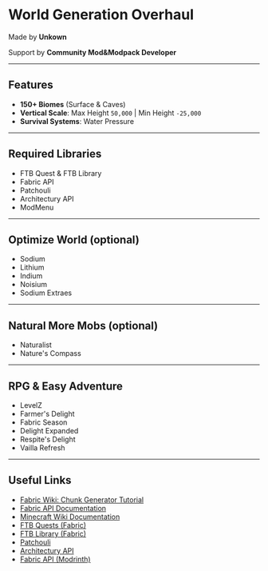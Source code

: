 # World Generation Overhaul

Made by **Unkown**


Support by **Community Mod&Modpack Developer**



---

## Features
- **150+ Biomes** (Surface & Caves)
- **Vertical Scale**: Max Height `50,000` | Min Height `-25,000`
- **Survival Systems**: Water Pressure

---

## Required Libraries
- FTB Quest & FTB Library  
- Fabric API  
- Patchouli  
- Architectury API
- ModMenu

---

## Optimize World (optional)
- Sodium  
- Lithium  
- Indium  
- Noisium
- Sodium Extraes

---

## Natural More Mobs (optional)
- Naturalist  
- Nature's Compass  

---

## RPG & Easy Adventure
- LevelZ  
- Farmer's Delight
- Fabric Season
- Delight Expanded
- Respite's Delight
- Vailla Refresh

---

## Useful Links
- [Fabric Wiki: Chunk Generator Tutorial](https://wiki.fabricmc.net/tutorial:chunkgenerator)  
- [Fabric API Documentation](https://maven.fabricmc.net/docs/fabric-api-0.92.1+1.20.1/overview-tree.html)
- [Minecraft Wiki Documentation](https://minecraft.wiki/w/Noise_settings)
- [FTB Quests (Fabric)](https://www.curseforge.com/minecraft/mc-mods/ftb-quests-fabric)  
- [FTB Library (Fabric)](https://www.curseforge.com/minecraft/mc-mods/ftb-library-fabric)  
- [Patchouli](https://www.curseforge.com/minecraft/mc-mods/patchouli)  
- [Architectury API](https://www.curseforge.com/minecraft/mc-mods/architectury-api)  
- [Fabric API (Modrinth)](https://modrinth.com/mod/fabric-api)
